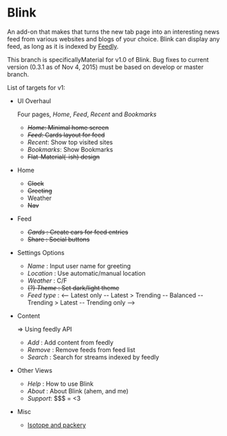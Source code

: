 # Blink
An add-on that makes that turns the new tab page into an interesting news feed
from various websites and blogs of your choice. Blink can display any feed, as
long as it is indexed by [Feedly](feedly.com).

This branch is specificallyMaterial for v1.0 of Blink. Bug fixes to current
version (0.3.1 as of Nov 4, 2015) must be based on develop or master branch.

List of targets for v1:

* UI Overhaul

    Four pages, _Home_, _Feed_, _Recent_ and _Bookmarks_
    - ~~_Home_: Minimal home screen~~
    - ~~_Feed_: Cards layout for feed~~
    - _Recent_: Show top visited sites
    - _Bookmarks_: Show Bookmarks
    - ~~Flat-Material(-ish) design~~


* Home
    - ~~Clock~~
    - ~~Greeting~~
    - Weather
    - ~~Nav~~


* Feed
    - ~~_Cards_ : Create cars for feed entries~~
    - ~~Share : Social buttons~~


* Settings Options
    - _Name_ : Input user name for greeting
    - _Location_ : Use automatic/manual location  
    - _Weather_ : C/F
    - ~~(?) _Theme_ : Set dark/light theme~~
    - _Feed type_ :
        <-- Latest only -- Latest > Trending -- Balanced -- Trending > Latest -- Trending only -->


* Content

    => Using feedly API
    - _Add_ :  Add content from feedly
    - _Remove_ : Remove feeds from feed list
    - _Search_ : Search for streams
    indexed by feedly


* Other Views
    - _Help_ : How to use Blink
    - _About_ : About Blink (ahem, and me)
    - _Support_: $$$ = <3

* Misc
    - [Isotope and packery](http://desandro.com/masonry)
